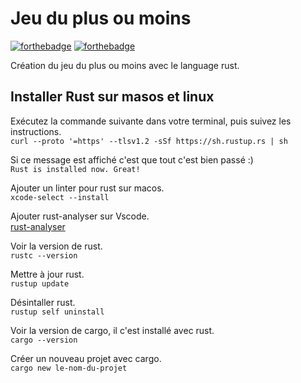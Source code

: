 # Jeu du plus ou moins

[![forthebadge](https://forthebadge.com/images/badges/built-with-love.svg)](https://forthebadge.com) [![forthebadge](https://forthebadge.com/images/badges/made-with-rust.svg)](https://forthebadge.com)

Création du jeu du plus ou moins avec le language rust.

## Installer Rust sur masos et linux

Exécutez la commande suivante dans votre terminal, puis suivez les instructions.<br>
`curl --proto '=https' --tlsv1.2 -sSf https://sh.rustup.rs | sh`

Si ce message est affiché c'est que tout c'est bien passé :)<br>
`Rust is installed now. Great!`

Ajouter un linter pour rust sur macos.<br>
`xcode-select --install`

Ajouter rust-analyser sur Vscode.<br>
[rust-analyser]([https://code.visualstudio.com/docs/languages/rust])

Voir la version de rust.<br>
`rustc --version`

Mettre à jour rust.<br>
`rustup update`

Désintaller rust.<br>
`rustup self uninstall`

Voir la version de cargo, il c'est installé avec rust.<br>
`cargo --version`

Créer un nouveau projet avec cargo.<br>
`cargo new le-nom-du-projet`